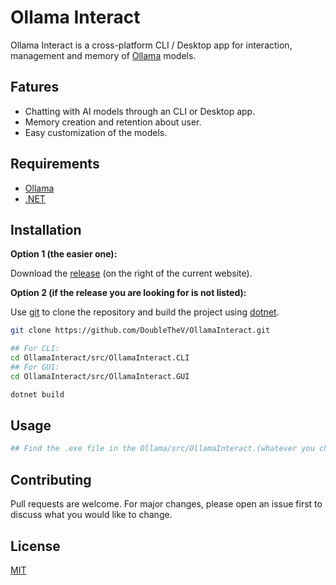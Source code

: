 # Ollama Interact

Ollama Interact is a cross-platform CLI / Desktop app for interaction, management and memory of [Ollama](https://github.com/ollama/ollama) models.

## Fatures

- Chatting with AI models through an CLI or Desktop app.
- Memory creation and retention about user.
- Easy customization of the models.

## Requirements

- [Ollama](https://github.com/ollama/ollama)
- [.NET](https://dotnet.microsoft.com/en-us/download)

## Installation

**Option 1 (the easier one):**

Download the [release](https://github.com/DoubleTheV/OllamaInteract/releases) (on the right of the current website).

**Option 2 (if the release you are looking for is not listed):**

Use [git](https://git-scm.com/downloads) to clone the repository and build the project using [dotnet](https://dotnet.microsoft.com/en-us/download).

```bash
git clone https://github.com/DoubleTheV/OllamaInteract.git

## For CLI:
cd OllamaInteract/src/OllamaInteract.CLI
## For GUI:
cd OllamaInteract/src/OllamaInteract.GUI

dotnet build
```


## Usage
```bash
## Find the .exe file in the Ollama/src/OllamaInteract.(whatever you chose)/bin/Debug/net9.0
```

## Contributing

Pull requests are welcome. For major changes, please open an issue first
to discuss what you would like to change.

## License

[MIT](https://choosealicense.com/licenses/mit/)
